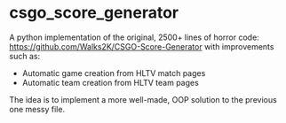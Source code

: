 # csgo_score_generator
A python implementation of the original, 2500+ lines of horror code: https://github.com/Walks2K/CSGO-Score-Generator with improvements such as:
- Automatic game creation from HLTV match pages
- Automatic team creation from HLTV team pages

The idea is to implement a more well-made, OOP solution to the previous one messy file.
